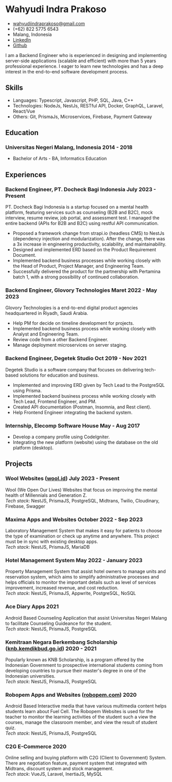 <br>

# Wahyudi Indra Prakoso

-   <wahyudiindraprakoso@gmail.com>
-   (+62) 822 5775 6543
-   Malang, Indonesia
-   [LinkedIn](https://www.linkedin.com/in/wahyudi-indra-prakoso)
-   [Github](https://github.com/wahyudindra)

I am a Backend Engineer who is experienced in designing and implementing server-side applications (scalable and efficient) with more than 5 years professional experience. I eager to learn new technologies and has a deep interest in the end-to-end software development process.

## Skills

-   Languages: Typescript, Javascript, PHP, SQL, Java, C++
-   Technologies: NodeJs, NestJs, RESTful API, Docker, GraphQL, Laravel, React/Vue
-   Others: Git, PrismaJs, Microservices, Firebase, Payment Gateway

## Education

### <span>Universitas Negeri Malang, Indonesia</span> <span>2014 - 2018</span>

-   Bachelor of Arts - BA, Informatics Education

## Experiences

### <span>Backend Engineer, PT. Docheck Bagi Indonesia</span> <span>July 2023 - Present</span>

PT. Docheck Bagi Indonesia is a startup focused on a mental health platform, featuring services such as counseling (B2B and B2C), mock interview, resume review, job portal, and assessment test. I managed the entire backend (APIs for B2B and B2C) using restful API communication.

-   Proposed a framework change from strapi.io (headless CMS) to NestJs (dependency injection and modularization). After the change, there was a 3x increase in engineering productivity, scalability, and maintainability.
-   Designed and implemented ERD based on the Product Requirement Document.
-   Implemented backend business processes while working closely with the Head of Product, Project Manager, and Engineering Team.
-   Successfully delivered the product for the partnership with Pertamina batch 1, with a strong possibility of continued collaboration.

### <span>Backend Engineer, Glovory Technologies</span> <span>Maret 2022 - May 2023</span>

Glovory Technologies is a end-to-end digital product agencies headquartered in Riyadh, Saudi Arabia.

-   Help PM for decide on timeline development for projects.
-   Implemented backend business process while working closely with Analyst and Engineering Team.
-   Review code from a other Backend Engineer.
-   Manage deployment microservices on server staging.

### <span>Backend Engineer, Degetek Studio</span> <span>Oct 2019 - Nov 2021</span>

Degetek Studio is a software company that focuses on delivering tech-based solutions for education and business.

-   Implemented and improving ERD given by Tech Lead to the PostgreSQL using Prisma.
-   Implemented backend business process while working closely with Tech Lead, Frontend Engineer, and PM.
-   Created API documentation (Postman, Insomnia, and Rest client).
-   Help Frontend Engineer integrating the backend system.

### <span>Internship, Elecomp Software House</span> <span>May - Aug 2017</span>

-   Develop a company profile using CodeIgniter.
-   Integrating the new platform (website) using the database on the old platform (desktop).

## Projects

### <span>Wool Websites ([wool.id](https://wool.id))</span> <span>July 2023 - Present</span>

Wool (We Open Our Lives) Websites that focus on improving the mental health of Millennials and Generation Z.
<br> _Tech stack_: NestJS, PrismaJS, PostgreSQL, Midtrans, Twilio, Cloudinary, Firebase, Swagger

### <span>Maxima Apps and Websites</span> <span>October 2022 - Sep 2023</span>

Laboratory Management System that makes it easy for patients to choose the type of examination or check up anytime and anywhere. This project must be in sync with existing desktop apps.
<br> _Tech stack_: NestJS, PrismaJS, MariaDB

### <span>Hotel Management System</span> <span>May 2022 - January 2023</span>

Property Management System that assist hotel owners to manage units and reservation system, which aims to simplify administrative processes and helps officials to monitor the important details such as level of services improvement, increased revenue, and cost reduction.
<br> _Tech stack_: NestJS, PrismaJS, Appwrite, PostgreSQL, NoSQL

### <span>Ace Diary Apps</span> <span>2021</span>

Android Based Counseling Application that assist Universitas Negeri Malang to facilitate Counseling Guideance for the student.
<br> _Tech stack_: NestJS, PrismaJS, PostgreSQL

### <span>Kemitraan Negara Berkembang Scholarship ([knb.kemdikbud.go.id](http://knb.kemdikbud.go.id))</span> <span>2020 - 2021</span>

Popularly known as KNB Scholarship, is a program offered by the Indonesian Government to prospective international students coming from developing countries to pursue their master's degree in one of the Indonesian universities.
<br> _Tech stack_: NestJS, PrismaJS, PostgreSQL

### <span>Robopem Apps and Websites ([robopem.com](https://robopem.com))</span> <span>2020</span>

Android Based Interactive media that have various multimedia content helps students learn about Fuel Cell. The Robopem Websites is used for the teacher to monitor the learning activities of the student such a view the courses, manage the classroom member, and view the result of student quiz.
<br> _Tech stack_: NestJS, PrismaJS, PostgreSQL

### <span>C2G E-Commerce</span> <span>2020</span>

Online selling and buying platform with C2G (Client to Government) System. There are negotiation feature, payment system that integrated with Midtrans, discount system and stock management.
<br> _Tech stack_: VueJS, Laravel, InertiaJS, MySQL
